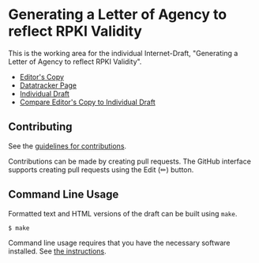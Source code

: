# Generating a Letter of Agency to reflect RPKI Validity

This is the working area for the individual Internet-Draft, "Generating a Letter of Agency to reflect RPKI Validity".

* [Editor's Copy](https://ableyjoe.github.io/draft-martin-grow-rpki-generated-loa/#go.draft-martin-grow-rpki-generated-loa.html)
* [Datatracker Page](https://datatracker.ietf.org/doc/draft-martin-grow-rpki-generated-loa)
* [Individual Draft](https://datatracker.ietf.org/doc/html/draft-martin-grow-rpki-generated-loa)
* [Compare Editor's Copy to Individual Draft](https://ableyjoe.github.io/draft-martin-grow-rpki-generated-loa/#go.draft-martin-grow-rpki-generated-loa.diff)


## Contributing

See the
[guidelines for contributions](https://github.com/ableyjoe/draft-martin-grow-rpki-generated-loa/blob/main/CONTRIBUTING.md).

Contributions can be made by creating pull requests.
The GitHub interface supports creating pull requests using the Edit (✏) button.


## Command Line Usage

Formatted text and HTML versions of the draft can be built using `make`.

```sh
$ make
```

Command line usage requires that you have the necessary software installed.  See
[the instructions](https://github.com/martinthomson/i-d-template/blob/main/doc/SETUP.md).

